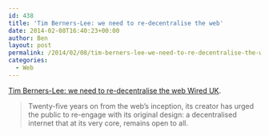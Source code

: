 ```yaml
---
id: 438
title: 'Tim Berners-Lee: we need to re-decentralise the web'
date: 2014-02-08T16:40:23+00:00
author: Ben
layout: post
permalink: /2014/02/08/tim-berners-lee-we-need-to-re-decentralise-the-web/
categories:
  - Web
---
```

[Tim Berners-Lee: we need to re-decentralise the web Wired UK](http://www.wired.co.uk/news/archive/2014-02/06/tim-berners-lee-reclaim-the-web).

> Twenty-five years on from the web&#8217;s inception, its creator has urged the public to re-engage with its original design: a decentralised internet that at its very core, remains open to all.